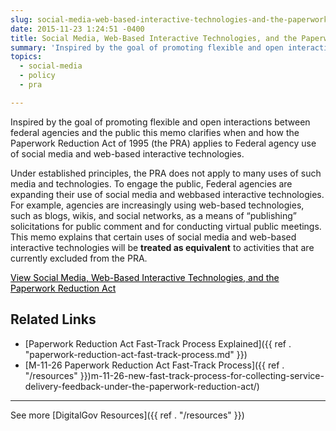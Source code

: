```yaml
---
slug: social-media-web-based-interactive-technologies-and-the-paperwork-reduction-act
date: 2015-11-23 1:24:51 -0400
title: Social Media, Web-Based Interactive Technologies, and the Paperwork Reduction Act
summary: 'Inspired by the goal of promoting flexible and open interactions between federal agencies and the public this memo clarifies when and how the Paperwork Reduction Act of 1995 (the PRA) applies to Federal agency use of social media and web-based interactive technologies. Under established principles, the PRA does not apply to many uses of such media and'
topics:
  - social-media
  - policy
  - pra

---
```


Inspired by the goal of promoting flexible and open interactions between federal agencies and the public this memo clarifies when and how the Paperwork Reduction Act of 1995 (the PRA) applies to Federal agency use of social media and web-based interactive technologies.

Under established principles, the PRA does not apply to many uses of such media and technologies. To engage the public, Federal agencies are expanding their use of social media and webbased interactive technologies. For example, agencies are increasingly using web-based technologies, such as blogs, wikis, and social networks, as a means of “publishing” solicitations for public comment and for conducting virtual public meetings.  This memo explains that certain uses of social media and web-based interactive technologies will be **treated as equivalent** to activities that are currently excluded from the PRA.

<a class="button" style="color: #000000" href="https://obamawhitehouse.archives.gov/sites/default/files/omb/assets/inforeg/SocialMediaGuidance_04072010.pdf">View Social Media, Web-Based Interactive Technologies, and the Paperwork Reduction Act</a>

## Related Links

  * [Paperwork Reduction Act Fast-Track Process Explained]({{ ref . "paperwork-reduction-act-fast-track-process.md" }})
  * [M-11-26 Paperwork Reduction Act Fast-Track Process]({{ ref . "/resources" }})m-11-26-new-fast-track-process-for-collecting-service-delivery-feedback-under-the-paperwork-reduction-act/)

 

* * *

 

See more [DigitalGov Resources]({{ ref . "/resources" }})

<a><br /> </a>
